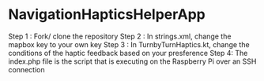 # NavigationHapticsHelperApp
Step 1 :
Fork/ clone the repository
Step 2 : 
In strings.xml, change the mapbox key to your own key
Step 3 :
In TurnbyTurnHaptics.kt, change the conditions of the haptic feedback based on your presference
Step 4: 
The index.php file is the script that is executing on the Raspberry Pi over an SSH connection
